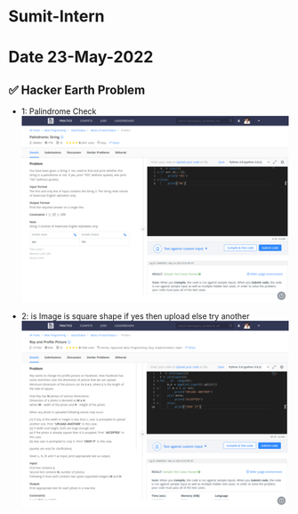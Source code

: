 # Sumit-Intern

# Date 23-May-2022


## ✅ Hacker Earth Problem
- 1: Palindrome Check
![Alt text](Palindrome.png?raw="True")


- 2: is Image is square shape if yes then upload else try another 
![Alt text](Roy_&_Profile_Pic.png?raw="True")

